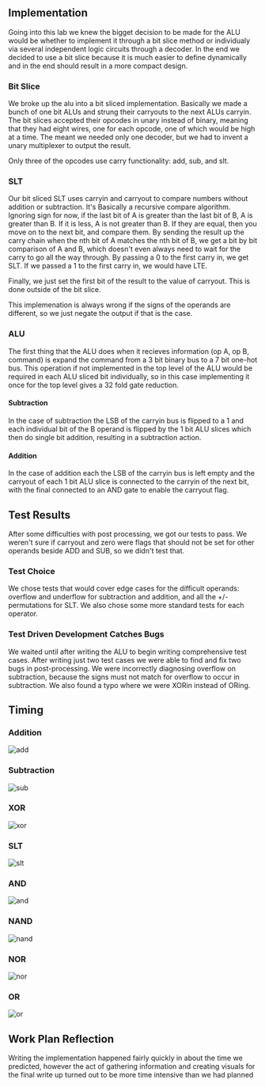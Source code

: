 ## Implementation
Going into this lab we knew the bigget decision to be made for the ALU would be whether to implement it through a bit slice method or individualy via several independent logic circuits through a decoder. In the end we decided to use a bit slice because it is much easier to define dynamically and in the end should result in a more compact design.

### Bit Slice
We broke up the alu into a bit sliced implementation. Basically we made a bunch of one bit ALUs and strung their carryouts to the next ALUs carryin. The bit slices accepted their opcodes in unary instead of binary, meaning that they had eight wires, one for each opcode, one of which would be high at a time. The meant we needed only one decoder, but we had to invent a unary multiplexer to output the result.

Only three of the opcodes use carry functionality: add, sub, and slt.

### SLT
Our bit sliced SLT uses carryin and carryout to compare numbers without addition or subtraction. It's Basically a recursive compare algorithm. Ignoring sign for now, if the last bit of A is greater than the last bit of B, A is greater than B. If it is less, A is not greater than B. If they are equal, then you move on to the next bit, and compare them. By sending the result up the carry chain when the nth bit of A matches the nth bit of B, we get a bit by bit comparison of A and B, which doesn't even always need to wait for the carry to go all the way through. By passing a 0 to the first carry in, we get SLT. If we passed a 1 to the first carry in, we would have LTE.

Finally, we just set the first bit of the result to the value of carryout. This is done outside of the bit slice.

This implemenation is always wrong if the signs of the operands are different, so we just negate the output if that is the case.

### ALU
The first thing that the ALU does when it recieves information (op A, op B, command) is expand the command from a 3 bit binary bus to a 7 bit one-hot bus. This operation if not implemented in the top level of the ALU would be required in each ALU sliced bit individually, so in this case implementing it once for the top level gives a 32 fold gate reduction.

#### Subtraction
In the case of subtraction the LSB of the carryin bus is flipped to a 1 and each individual bit of the B operand is flipped by the 1 bit ALU slices which then do single bit addition, resulting in a subtraction action.

#### Addition
In the case of addition each the LSB of the carryin bus is left empty and the carryout of each 1 bit ALU slice is connected to the carryin of the next bit, with the final connected to an AND gate to enable the carryout flag.

## Test Results
After some difficulties with post processing, we got our tests to pass. We weren't sure if carryout and zero were flags that should not be set for other operands beside ADD and SUB, so we didn't test that.

### Test Choice
We chose tests that would cover edge cases for the difficult operands: overflow and underflow for subtraction and addition, and all the +/- permutations for SLT. We also chose some more standard tests for each operator.

### Test Driven Development Catches Bugs
We waited until after writing the ALU to begin writing comprehensive test cases. After writing just two test cases we were able to find and fix two bugs in post-processing. We were incorrectly diagnosing overflow on subtraction, because the signs must not match for overflow to occur in subtraction. We also found a typo where we were XORin instead of ORing.

## Timing
### Addition
![add](https://github.com/TShapinsky/Lab1/blob/master/addition.PNG?raw=true)
### Subtraction
![sub](https://github.com/TShapinsky/Lab1/blob/master/Subtraction.PNG?raw=true)
### XOR
![xor](https://github.com/TShapinsky/Lab1/blob/master/XOR.PNG?raw=true)
### SLT
![slt](https://github.com/TShapinsky/Lab1/blob/master/SLT.PNG?raw=true)
### AND
![and](https://github.com/TShapinsky/Lab1/blob/master/AND.PNG?raw=true)
### NAND
![nand](https://github.com/TShapinsky/Lab1/blob/master/NAND.PNG?raw=true)
### NOR
![nor](https://github.com/TShapinsky/Lab1/blob/master/NOR.PNG?raw=true)
### OR
![or](https://github.com/TShapinsky/Lab1/blob/master/OR.PNG?raw=true)
## Work Plan Reflection
Writing the implementation happened fairly quickly in about the time we predicted, however the act of gathering information and creating visuals for the final write up turned out to be more time intensive than we had planned
